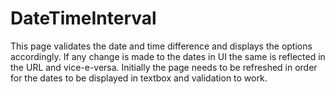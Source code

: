 # DateTimeInterval

This page validates the date and time difference and displays the options accordingly.
If any change is made to the dates in UI the same is reflected in the URL and vice-e-versa.
Initially the page needs to be refreshed in order for the dates to be displayed in textbox and validation to work.

